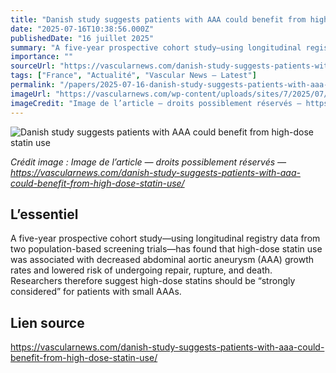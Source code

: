```yaml
---
title: "Danish study suggests patients with AAA could benefit from high-dose statin use"
date: "2025-07-16T10:38:56.000Z"
publishedDate: "16 juillet 2025"
summary: "A five-year prospective cohort study—using longitudinal registry data from two population-based screening trials—has found that high-dose statin use was associated with decreased abdominal aortic aneurysm (AAA) growth rates and lowered risk of undergoing repair, rupture, and death. Researchers therefore suggest high-dose statins should be “strongly considered” for patients with small AAAs."
importance: ""
sourceUrl: "https://vascularnews.com/danish-study-suggests-patients-with-aaa-could-benefit-from-high-dose-statin-use/"
tags: ["France", "Actualité", "Vascular News — Latest"]
permalink: "/papers/2025-07-16-danish-study-suggests-patients-with-aaa-could-benefit-from-high-dose-statin-use"
imageUrl: "https://vascularnews.com/wp-content/uploads/sites/7/2025/07/Joachim-Skovbo-and-Jes-Sanddal-Lindholt-scaled.jpeg"
imageCredit: "Image de l’article — droits possiblement réservés — https://vascularnews.com/danish-study-suggests-patients-with-aaa-could-benefit-from-high-dose-statin-use/"
---
```


![Danish study suggests patients with AAA could benefit from high-dose statin use](https://vascularnews.com/wp-content/uploads/sites/7/2025/07/Joachim-Skovbo-and-Jes-Sanddal-Lindholt-scaled.jpeg)

*Crédit image : Image de l’article — droits possiblement réservés — https://vascularnews.com/danish-study-suggests-patients-with-aaa-could-benefit-from-high-dose-statin-use/*

## L’essentiel

A five-year prospective cohort study—using longitudinal registry data from two population-based screening trials—has found that high-dose statin use was associated with decreased abdominal aortic aneurysm (AAA) growth rates and lowered risk of undergoing repair, rupture, and death. Researchers therefore suggest high-dose statins should be “strongly considered” for patients with small AAAs.

## Lien source

https://vascularnews.com/danish-study-suggests-patients-with-aaa-could-benefit-from-high-dose-statin-use/
